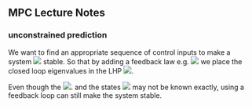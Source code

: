 ## MPC Lecture Notes

### unconstrained prediction

We want to find an appropriate sequence of control inputs to make a system <img src="https://render.githubusercontent.com/render/math?math=x_{k%2B1}=Ax_k%2BBu_k"> 
stable. So that by adding a feedback law e.g. <img src="https://render.githubusercontent.com/render/math?math=u_{k}=Kx_k"> we place the closed loop 
eigenvalues in the LHP <img src="https://render.githubusercontent.com/render/math?math=eig(A%2BBK)<0">.

Even though the <img src="https://render.githubusercontent.com/render/math?math=A,B">. and the states <img src="https://render.githubusercontent.com/render/math?math=x^{(i)}">
may not be known exactly, using a feedback loop can still make the system stable.
